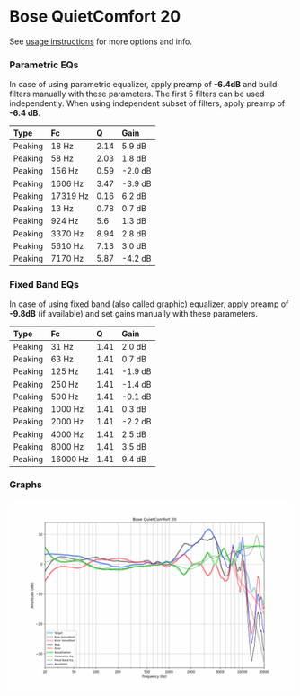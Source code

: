 # Bose QuietComfort 20
See [usage instructions](https://github.com/jaakkopasanen/AutoEq#usage) for more options and info.

### Parametric EQs
In case of using parametric equalizer, apply preamp of **-6.4dB** and build filters manually
with these parameters. The first 5 filters can be used independently.
When using independent subset of filters, apply preamp of **-6.4 dB**.

| Type    | Fc       |    Q | Gain    |
|:--------|:---------|:-----|:--------|
| Peaking | 18 Hz    | 2.14 | 5.9 dB  |
| Peaking | 58 Hz    | 2.03 | 1.8 dB  |
| Peaking | 156 Hz   | 0.59 | -2.0 dB |
| Peaking | 1606 Hz  | 3.47 | -3.9 dB |
| Peaking | 17319 Hz | 0.16 | 6.2 dB  |
| Peaking | 13 Hz    | 0.78 | 0.7 dB  |
| Peaking | 924 Hz   | 5.6  | 1.3 dB  |
| Peaking | 3370 Hz  | 8.94 | 2.8 dB  |
| Peaking | 5610 Hz  | 7.13 | 3.0 dB  |
| Peaking | 7170 Hz  | 5.87 | -4.2 dB |

### Fixed Band EQs
In case of using fixed band (also called graphic) equalizer, apply preamp of **-9.8dB**
(if available) and set gains manually with these parameters.

| Type    | Fc       |    Q | Gain    |
|:--------|:---------|:-----|:--------|
| Peaking | 31 Hz    | 1.41 | 2.0 dB  |
| Peaking | 63 Hz    | 1.41 | 0.7 dB  |
| Peaking | 125 Hz   | 1.41 | -1.9 dB |
| Peaking | 250 Hz   | 1.41 | -1.4 dB |
| Peaking | 500 Hz   | 1.41 | -0.1 dB |
| Peaking | 1000 Hz  | 1.41 | 0.3 dB  |
| Peaking | 2000 Hz  | 1.41 | -2.2 dB |
| Peaking | 4000 Hz  | 1.41 | 2.5 dB  |
| Peaking | 8000 Hz  | 1.41 | 3.5 dB  |
| Peaking | 16000 Hz | 1.41 | 9.4 dB  |

### Graphs
![](./Bose%20QuietComfort%2020.png)